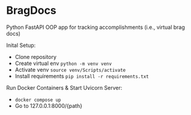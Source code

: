 <h1>BragDocs</h1>

Python FastAPI OOP app for tracking accomplishments (i.e., virtual brag docs)

Inital Setup:
- Clone repository
- Create virtual env `python -m venv venv`
- Activate venv `source venv/Scripts/activate`
- Install requirements `pip install -r requirements.txt`

Run Docker Containers & Start Uvicorn Server:
- `docker compose up`
- Go to 127.0.0.1:8000/{path}